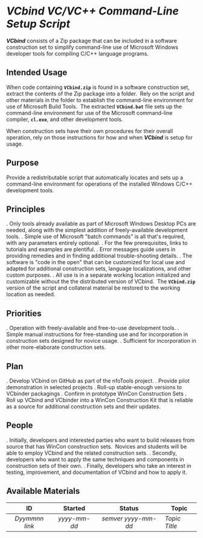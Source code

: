 <!-- index.md 0.1.3                 UTF-8                          2021-09-03
     ----1----|----2----|----3----|----4----|----5----|----6----|----7----|--*

                   VCBIND: VC/VC++ COMMAND-LINE SETUP SCRIPT
     -->

# ***VCbind** VC/VC++ Command-Line Setup Script*

***VCbind*** consists of a Zip package that can be included in a software
construction set to simplify command-line use of Microsoft Windows developer
tools for compiling C/C++ language programs.

## Intended Usage

When code containing **`VCbind.zip`** is found in a software construction set,
extract the contents of the Zip package into a folder.  Rely on the script
and other materials in the folder to establish the command-line environment
for use of Microsoft Build Tools.  The extracted **`VCbind.bat`** file sets up
the command-line environment for use of the Microsoft command-line compiler,
 **`cl.exe`**, and other development tools.

When construction sets have their own procedures for their overall operation,
rely on those instructions for how and when ***VCbind*** is setup for usage.

## Purpose

Provide a redistributable script that automatically locates and sets up a
command-line environment for operations of the installed Windows C/C++
development tools.
  
## Principles

. Only tools already available as part of Microsoft Windows Desktop PCs are
needed, along with the simplest addition of freely-available development
tools.
. Simple use of Microsoft "batch commands" is all that's required, with any
parameters entirely optional.
. For the few prerequisites, links to tutorials and examples are plentiful.
. Error messages guide users in providing remedies and in finding additional
trouble-shooting details.
. The software is "code in the open" that can be customized for local use and
adapted for additional construction sets, language localizations, and other
custom purposes.
. All use is in a separate working location initialized and customizable
without the the distributed version of VCbind.  The **`VCbind.zip`** version
of the script and collateral material be restored to the working location
as needed.
  
## Priorities

. Operation with freely-available and free-to-use development tools.
. Simple manual instructions for free-standing use and for incorporation
in construction sets designed for novice usage.
. Sufficient for incorporation in other more-elaborate construction sets.

## Plan

. Develop VCbind on GitHub as part of the nfoTools project.
. Provide pilot demonstration in selected projects
. Roll-up stable-enough versions to VCbinder packagings
. Confirm in prototype WinCon Construction Sets
. Roll up VCbind and VCbinder into a WinCon Construction Kit that is reliable
as a source for additional construction sets and their updates.

## People

. Initially, developers and interested parties who want to build releases
from source that has WinCon construction sets.  Novices and students will be
able to employ VCbind and the related construction sets.
. Secondly, developers who want to apply the same techniques and components
in construction sets of their own.
. Finally, developers who take an interest in testing, improvement, and
documentation of VCbind and how to apply it.

## Available Materials

| **ID** | **Started** | **Status** | **Topic** |
|   :-:   |   :-:   |  :-:   |  ---  |
| _Dyymmnn link_ | _yyyy-mm-dd_ | _semver yyyy-mm-dd_ | _Topic Title_ |

<!-- ----1----|----2----|----3----|----4----|----5----|----6----|----7----|--*

     0.1.3 2021-09-03T22:30Z Switch to unnumbered lists
     0.1.2 2021-09-03T22:11Z Try again
     0.1.1 2021-09-03T22:02Z Numbered-List Fixup
     0.1.0 2021-09-03T21:33Z Transposition to nfoTools/dev/D161101/
     0.0.3 2017-12-26-12:08 Touch up and link to d161102/3
     0.0.2 2017-02-22-17:16 Add Synopsis and the 5Ps
     0.0.1 2016-11-25-11:32 Establish VCbind 0.1.0
     0.0.0 2016-11-12-17:32 create bootstrap placeholder to morph into the
           necessary material

                 *** end of docs/dev/D161101/index.md ***
     -->
